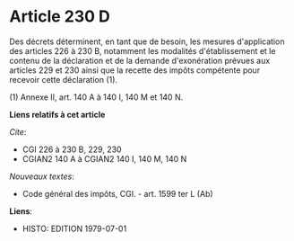 # Article 230 D

Des décrets déterminent, en tant que de besoin, les mesures d'application des articles 226 à 230 B, notamment les modalités
d'établissement et le contenu de la déclaration et de la demande d'exonération prévues aux articles 229 et 230 ainsi que la
recette des impôts compétente pour recevoir cette déclaration (1).

(1) Annexe II, art. 140 A à 140 I, 140 M et 140 N.

**Liens relatifs à cet article**

_Cite_:

  - CGI 226 à 230 B, 229, 230
  - CGIAN2 140 A à CGIAN2 140 I, 140 M, 140 N

_Nouveaux textes_:

  - Code général des impôts, CGI. - art. 1599 ter L (Ab)

**Liens**:

  - HISTO: EDITION 1979-07-01
